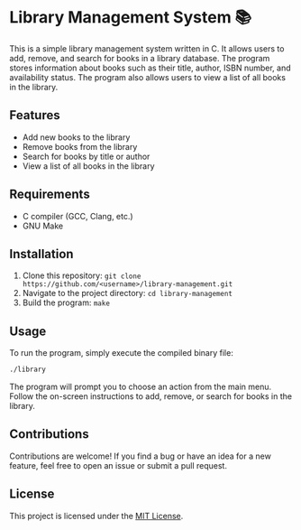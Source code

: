 # Library Management System 📚

This is a simple library management system written in C. It allows users to add, remove, and search for books in a library database. The program stores information about books such as their title, author, ISBN number, and availability status. The program also allows users to view a list of all books in the library.

## Features

- Add new books to the library
- Remove books from the library
- Search for books by title or author
- View a list of all books in the library

## Requirements

- C compiler (GCC, Clang, etc.)
- GNU Make

## Installation

1. Clone this repository: `git clone https://github.com/<username>/library-management.git`
2. Navigate to the project directory: `cd library-management`
3. Build the program: `make`

## Usage

To run the program, simply execute the compiled binary file:

```bash
./library
```

The program will prompt you to choose an action from the main menu. Follow the on-screen instructions to add, remove, or search for books in the library.

## Contributions

Contributions are welcome! If you find a bug or have an idea for a new feature, feel free to open an issue or submit a pull request.

## License

This project is licensed under the [MIT License](LICENSE).
